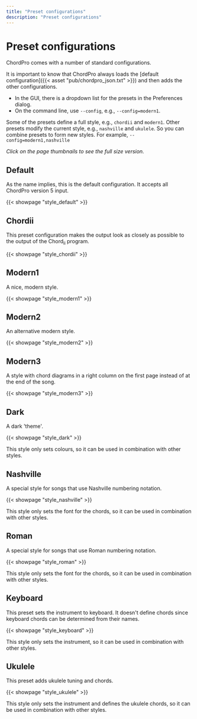 ```yaml
---
title: "Preset configurations"
description: "Preset configurations"
---
```


# Preset configurations

ChordPro comes with a number of standard configurations.

It is important to know that ChordPro always loads the
[default configuration]({{< asset "pub/chordpro_json.txt" >}})
and then adds the other configurations.

* In the GUI, there is a dropdown list for the presets in the Preferences dialog.
* On the command line, use `--config`, e.g., `--config=modern1`.

Some of the presets define a full style, e.g., `chordii` and `modern1`. Other
presets modify the current style, e.g., `nashville` and `ukulele`. So
you can combine presets to form new styles. For example, `--config=modern1,nashville`

_Click on the page thumbnails to see the full size version._

## Default
As the name implies, this is the default configuration. It accepts all ChordPro version 5 input.

{{< showpage "style_default" >}}

## Chordii
This preset configuration makes the output look as closely as possible to the output of the Chord<sub>ii</sub> program.

{{< showpage "style_chordii" >}}

## Modern1
A nice, modern style.

{{< showpage "style_modern1" >}}

## Modern2
An alternative modern style.

{{< showpage "style_modern2" >}}

## Modern3
A style with chord diagrams in a right column on the first page instead of at the end of the song.

{{< showpage "style_modern3" >}}

## Dark
A dark 'theme'.

{{< showpage "style_dark" >}}

This style only sets colours, so it can be used in combination with other styles.

## Nashville
A special style for songs that use Nashville numbering notation.

{{< showpage "style_nashville" >}}

This style only sets the font for the chords, so it can be used in combination with other styles.

## Roman
A special style for songs that use Roman numbering notation.

{{< showpage "style_roman" >}}

This style only sets the font for the chords, so it can be used in combination with other styles.

## Keyboard
This preset sets the instrument to keyboard. It doesn't define
chords since keyboard chords can be determined from their names.

{{< showpage "style_keyboard" >}}

This style only sets the instrument, so it can be used in combination with other styles.

## Ukulele
This preset adds ukulele tuning and chords.

{{< showpage "style_ukulele" >}}

This style only sets the instrument and defines the ukulele chords, so it can be used in combination with other styles.


